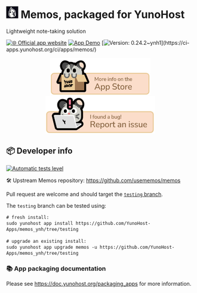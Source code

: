 <!--
N.B.: This README was automatically generated by <https://github.com/YunoHost/apps_tools/blob/main/readme_generator>
It shall NOT be edited by hand.
-->

<h1>
  <img src="https://raw.githubusercontent.com/YunoHost/apps/main/logos/memos.png" width="32px" alt="Logo of Memos">
  Memos, packaged for YunoHost
</h1>

Lightweight note-taking solution

[![🌐 Official app website](https://img.shields.io/badge/Official_app_website-darkgreen?style=for-the-badge)](https://usememos.com/)
[![App Demo](https://img.shields.io/badge/App_Demo-blue?style=for-the-badge)](https://demo.usememos.com)
[![Version: 0.24.2~ynh1](https://img.shields.io/badge/Version-0.24.2~ynh1-rgba(0,150,0,1)?style=for-the-badge)](https://ci-apps.yunohost.org/ci/apps/memos/)

<div align="center">
<a href="https://apps.yunohost.org/app/memos"><img height="100px" src="https://github.com/YunoHost/yunohost-artwork/raw/refs/heads/main/badges/neopossum-badges/badge_more_info_on_the_appstore.svg"/></a>
<a href="https://github.com/YunoHost-Apps/memos_ynh/issues"><img height="100px" src="https://github.com/YunoHost/yunohost-artwork/raw/refs/heads/main/badges/neopossum-badges/badge_report_an_issue.svg"/></a>
</div>

## 📦 Developer info

[![Automatic tests level](https://apps.yunohost.org/badge/cilevel/memos)](https://ci-apps.yunohost.org/ci/apps/memos/)

🛠️ Upstream Memos repository: <https://github.com/usememos/memos>

Pull request are welcome and should target the [`testing` branch](https://github.com/YunoHost-Apps/memos_ynh/tree/testing).

The `testing` branch can be tested using:
```
# fresh install:
sudo yunohost app install https://github.com/YunoHost-Apps/memos_ynh/tree/testing

# upgrade an existing install:
sudo yunohost app upgrade memos -u https://github.com/YunoHost-Apps/memos_ynh/tree/testing
```

### 📚 App packaging documentation

Please see <https://doc.yunohost.org/packaging_apps> for more information.